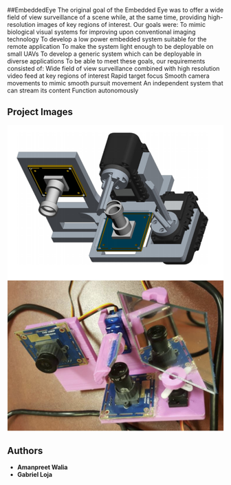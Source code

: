 ##EmbeddedEye
The original goal of the Embedded Eye was to offer a wide field of view surveillance of a scene while, at the same time, providing high-resolution images of key regions of interest.
Our goals were:
    To mimic biological visual systems for improving upon conventional imaging technology
    To develop a low power embedded system suitable for the remote application
    To make the system light enough to be deployable on small UAVs
    To develop a generic system which can be deployable in diverse applications
    To be able to meet these goals, our requirements consisted of:
    Wide field of view surveillance combined with high resolution video feed at key regions of interest
    Rapid target focus
    Smooth camera movements to mimic smooth pursuit movement
    An independent system that can stream its content Function autonomously
## Project Images
![alt text](Image1.png "Project CAD design")
![alt text](Image2.png "Hardware Model")

## Authors
* **Amanpreet Walia** 
* **Gabriel Loja**
